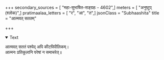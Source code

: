+++
secondary_sources = [ "महा-सुभाषित-सङ्ग्रहः - 4602",]
meters = [ "अनुष्टुप् (श्लोक)",]
pratimaalaa_letters = [ "र", "आ", "त",]
jsonClass = "Subhaashita"
title = "आत्मवत् सततम्"

+++

<details open><summary>Text</summary>

आत्मवत् सततं पश्येद् अपि कीटपिपीलिकम्।  
आत्मनः प्रतिकूलानि परेषां न समाचरेत्॥
</details>
